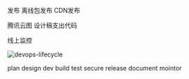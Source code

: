 发布
离线包发布 CDN发布

腾讯云图
设计稿支出代码

线上监控

![devops-lifecycle](@oss/devops-lifecycle.png)


plan design dev build test secure release document mointor 